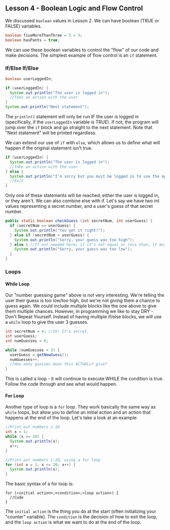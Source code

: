 ## Lesson 4 - Boolean Logic and Flow Control

We discussed `boolean` values in Lesson 2. We can have boolean (TRUE or FALSE) variables.

```java
boolean fiveMoreThanThree = 5 > 3;
boolean hasPants = true;
```

We can use these boolean variables to control the "flow" of our code and make decisions. The simplest example of flow control is an `if` statement.

### If/Else If/Else

```java
boolean userLoggedIn;

if (userLoggedIn) {
  System.out.println("The user is logged in");
  //Take an action with the user
}
System.out.println("Next statement");
```

The `println()` statement will only be run IF the user is logged in (specifically, if the `userLoggedIn` variable is TRUE). If not, the program will jump over the `if` block and go straight to the next statement. Note that "Next statement" will be printed regardless.

We can extend our use of `if` with `else`, which allows us to define what will happen if the original statement isn't true.

```java
if (userLoggedIn) {
  System.out.println("The user is logged in");
  //Take an action with the user
} else {
  System.out.println("I'm sorry but you must be logged in to use the app");
  //Exit
}
```

Only one of these statements will be reached; either the user is logged in, or they aren't. We can also combine else with if. Let's say we have two int values representing a secret number, and a user's guess of that secret number.

```java
public static boolean checkGuess (int secretNum, int userGuess) {
  if (secretNum == userGuess) {
    System.out.println("You got it right!");
  } else if (secretNum < userGuess) {
    System.out.println("Sorry, your guess was too high");
  } else { //If not needed here; if it's not equal or less than, it must be greater
    System.out.println("Sorry, your guess was too low");
  }
}
```

### Loops

#### While Loop

Our "number guessing game" above is not very interesting. We're telling the user their guess is too low/too high, but we're not giving them a chance to guess again. We could include multiple blocks like the one above to give them multiple chances. However, in programming we like to stay DRY - Don't Repeat Yourself. Instead of having multiple if/else blocks, we will use a `while` loop to give the user 3 guesses.

```java
int secretNum = 4; //Sh! It's secret.
int userGuess;
int numGuesses = 0;

while (numGuesses < 3) {
  userGuess = getNewGuess();
  numGuesses++;
  //How many guesses does this ACTUALLY give?
}
```

This is called a loop - it will continue to execute WHILE the condition is true. Follow the code through and see what would happen.

#### For Loop

Another type of loop is a `for` loop. They work basically the same way as `while` loops, but allow you to define an initial action and an action that happens at the end of the loop. Let's take a look at an example:

```java
//Print out numbers 1-10
int x = 1;
while (x <= 10) {
  System.out.println(x);
  x++;
}
```

```java
//Print out numbers 1-20, using a for loop
for (int x = 1; x <= 20; x++) {
  System.out.println(x);
}
```

The basic syntax of a for loop is:

```
for (<initial action>;<condition>;<loop action>) {
  //Code
}
```

The `initial action` is the thing you do at the start (often initializing your "counter" variable). The `condition` is the decision of how to exit the loop, and the `loop action` is what we want to do at the end of the loop.
